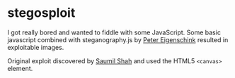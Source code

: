 stegosploit
===========

I got really bored and wanted to fiddle with some JavaScript.
Some basic javascript combined with steganography.js by [Peter Eigenschink](https://github.com/petereigenschink) resulted in exploitable images.

Original exploit discovered by [Saumil Shah](https://twitter.com/therealsaumil) and used the HTML5 `<canvas>` element.
